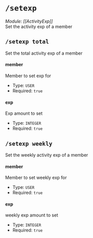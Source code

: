 # `/setexp`
*Module: [[ActivityExp]]*<br>
Set the activity exp of a member
## `/setexp total`
Set the total activity exp of a member
#### member
Member to set exp for
- Type: `USER`
- Required: `true`
#### exp
Exp amount to set
- Type: `INTEGER`
- Required: `true`
## `/setexp weekly`
Set the weekly activity exp of a member
#### member
Member to set weekly exp for
- Type: `USER`
- Required: `true`
#### exp
weekly exp amount to set
- Type: `INTEGER`
- Required: `true`